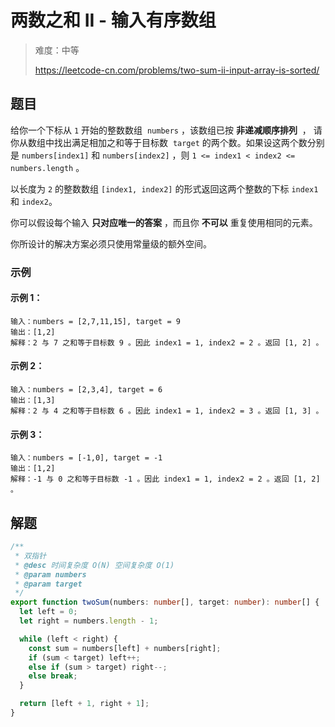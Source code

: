 # 两数之和 II - 输入有序数组

> 难度：中等
>
> https://leetcode-cn.com/problems/two-sum-ii-input-array-is-sorted/

## 题目

给你一个下标从 `1` 开始的整数数组  `numbers` ，该数组已按 **非递减顺序排列**  ，
请你从数组中找出满足相加之和等于目标数  `target` 的两个数。如果设这两个数分别是
`numbers[index1]` 和 `numbers[index2]` ，则
`1 <= index1 < index2 <= numbers.length` 。

以长度为 `2` 的整数数组 `[index1, index2]` 的形式返回这两个整数的下标 `index1`
和 `index2`。

你可以假设每个输入 **只对应唯一的答案** ，而且你 **不可以** 重复使用相同的元素。

你所设计的解决方案必须只使用常量级的额外空间。

### 示例

#### 示例 1：

```
输入：numbers = [2,7,11,15], target = 9
输出：[1,2]
解释：2 与 7 之和等于目标数 9 。因此 index1 = 1, index2 = 2 。返回 [1, 2] 。
```

#### 示例 2：

```
输入：numbers = [2,3,4], target = 6
输出：[1,3]
解释：2 与 4 之和等于目标数 6 。因此 index1 = 1, index2 = 3 。返回 [1, 3] 。
```

#### 示例 3：

```
输入：numbers = [-1,0], target = -1
输出：[1,2]
解释：-1 与 0 之和等于目标数 -1 。因此 index1 = 1, index2 = 2 。返回 [1, 2] 。
```

## 解题

```typescript
/**
 * 双指针
 * @desc 时间复杂度 O(N) 空间复杂度 O(1)
 * @param numbers
 * @param target
 */
export function twoSum(numbers: number[], target: number): number[] {
  let left = 0;
  let right = numbers.length - 1;

  while (left < right) {
    const sum = numbers[left] + numbers[right];
    if (sum < target) left++;
    else if (sum > target) right--;
    else break;
  }

  return [left + 1, right + 1];
}
```
